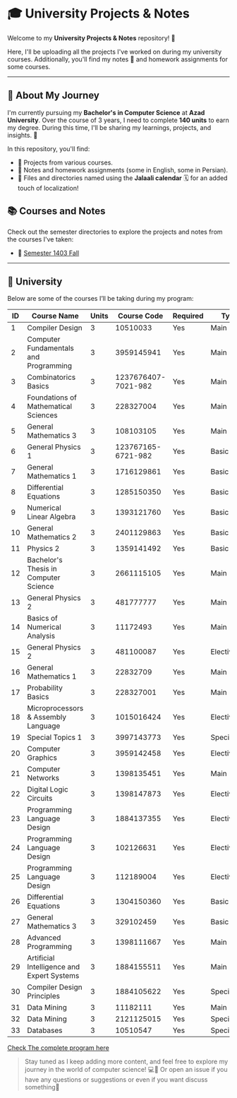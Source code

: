 # 🎓 University Projects & Notes

Welcome to my **University Projects & Notes** repository! 🎉

Here, I'll be uploading all the projects I've worked on during my university courses. Additionally, you'll find my notes 📝 and homework assignments for some courses.

---

## 📅 About My Journey

I'm currently pursuing my **Bachelor's in Computer Science** at **Azad University**. Over the course of 3 years, I need to complete **140 units** to earn my degree. During this time, I'll be sharing my learnings, projects, and insights. 🚀

In this repository, you'll find:

- 🔹 Projects from various courses.
- 🔹 Notes and homework assignments (some in English, some in Persian).
- 🔹 Files and directories named using the **Jalaali calendar** 🗓️ for an added touch of localization!

## 📚 Courses and Notes

Check out the semester directories to explore the projects and notes from the courses I've taken:

- 📂 [Semester 1403 Fall](1403-1/readme.md)

---

## 🏫 University

Below are some of the courses I’ll be taking during my program:

| ID | Course Name                                | Units | Course Code         | Required | Type        | Hours | Description | Status |
|----|--------------------------------------------|-------|---------------------|----------|-------------|-------|-------------|--------|
| 1  | Compiler Design                            | 3     | 10510033            | Yes      | Main        | 0     |             |        |
| 2  | Computer Fundamentals and Programming      | 3     | 3959145941          | Yes      | Main        | 48    |             |        |
| 3  | Combinatorics Basics                       | 3     | 1237676407-7021-982 | Yes      | Main        | 0     |             |        |
| 4  | Foundations of Mathematical Sciences       | 3     | 228327004           | Yes      | Main        | 0     |             |        |
| 5  | General Mathematics 3                      | 3     | 108103105           | Yes      | Main        | 0     |             |        |
| 6  | General Physics 1                          | 3     | 123767165-6721-982  | Yes      | Basic       | 0     |             |        |
| 7  | General Mathematics 1                      | 3     | 1716129861          | Yes      | Basic       | 51    |             |        |
| 8  | Differential Equations                     | 3     | 1285150350          | Yes      | Basic       | 48    |             |        |
| 9  | Numerical Linear Algebra                   | 3     | 1393121760          | Yes      | Basic       | 48    |             |        |
| 10 | General Mathematics 2                      | 3     | 2401129863          | Yes      | Basic       | 51    |             |        |
| 11 | Physics 2                                  | 3     | 1359141492          | Yes      | Basic       | 48    |             |        |
| 12 | Bachelor's Thesis in Computer Science      | 3     | 2661115105          | Yes      | Main        | 51    |             |        |
| 13 | General Physics 2                          | 3     | 481777777           | Yes      | Main        | 0     |             |        |
| 14 | Basics of Numerical Analysis               | 3     | 11172493            | Yes      | Main        | 0     |             |        |
| 15 | General Physics 2                          | 3     | 481100087           | Yes      | Elective    | 0     |             |        |
| 16 | General Mathematics 1                      | 3     | 22832709            | Yes      | Main        | 0     |             |        |
| 17 | Probability Basics                         | 3     | 228327001           | Yes      | Main        | 0     |             |        |
| 18 | Microprocessors & Assembly Language        | 3     | 1015016424          | Yes      | Elective    | 0     |             |        |
| 19 | Special Topics 1                           | 3     | 3997143773          | Yes      | Specialized | 48    |             |        |
| 20 | Computer Graphics                          | 3     | 3959142458          | Yes      | Elective    | 48    |             |        |
| 21 | Computer Networks                          | 3     | 1398135451          | Yes      | Main        | 51    |             |        |
| 22 | Digital Logic Circuits                     | 3     | 1398147873          | Yes      | Elective    | 51    |             |        |
| 23 | Programming Language Design                | 3     | 1884137355          | Yes      | Elective    | 48    |             |        |
| 24 | Programming Language Design                | 3     | 102126631           | Yes      | Elective    | 0     |             |        |
| 25 | Programming Language Design                | 3     | 112189004           | Yes      | Elective    | 0     |             |        |
| 26 | Differential Equations                     | 3     | 1304150360          | Yes      | Basic       | 51    |             |        |
| 27 | General Mathematics 3                      | 3     | 329102459           | Yes      | Basic       | 0     |             |        |
| 28 | Advanced Programming                       | 3     | 1398111667          | Yes      | Main        | 51    |             |        |
| 29 | Artificial Intelligence and Expert Systems | 3     | 1884155511          | Yes      | Main        | 48    |             |        |
| 30 | Compiler Design Principles                 | 3     | 1884105622          | Yes      | Specialized | 48    |             |        |
| 31 | Data Mining                                | 3     | 11182111            | Yes      | Main        | 0     |             |        |
| 32 | Data Mining                                | 3     | 2121125015          | Yes      | Specialized | 51    |             |        |
| 33 | Databases                                  | 3     | 10510547            | Yes      | Specialized | 0     |             |        |

[Check The complete program here]( ./files/courses.pdf)


> Stay tuned as I keep adding more content, and feel free to explore my journey in the world of computer science! 💻🚀
> Or open an issue if you have any questions or suggestions or even if you want discuss something🤝